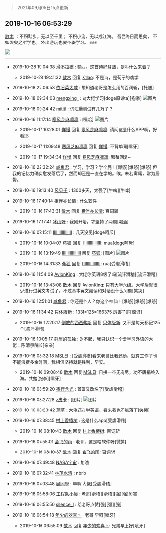 > 2021年09月05日15点更新
<link rel="stylesheet" href="https://cdn.jsdelivr.net/gh/taotie6/sampleJSON@main/css/photo_show.css">


 ## 2019-10-16 06:53:29 

 [㪚木](https://www.coolapk.com/feed/14336236?shareKey=MmNjMjQ3N2Y5ZjE1NjEzMTc0ZWE~) ：不积跬步，无以至千里；
不积小流，无以成江海。
吾尝终日而思矣，
不如须臾之所学也。
外出游玩也要不辍学习。
✊✊✊ 

<div class="album">
<img class="img-item" src="https://image.coolapk.com/feed/2019/1016/06/1081091_3a89f0cf_0008_653@720x1076.jpeg" />
</div>

 ------- 

- 2019-10-28 19:04:38 [滑不拉稽](uid=628869) : 额。。。这首诗好耳熟，是叫什么来着？ 

    - 2019-10-28 19:41:32 [㪚木](uid=1081091) 回复 [X1lao](uid=628869): 不是诗，是荀子的劝学 

- 2019-10-18 22:06:53 [依旧菜太咸](uid=1600968) : 想知道老哥是怎么用的百词斩，[托腮] 

- 2019-10-18 09:34:03 [mengxing_](uid=1214772) : 向大佬学习[doge原谅ta][抱拳] ![图片](https://image.coolapk.com/feed/2019/1018/09/1214772_2c9d1a52_2442_6141@1080x2232.jpeg)

- 2019-10-18 09:24:42 [mitltl](uid=463995) : 词汇量测试有几万了？ 

- 2019-10-16 11:17:14 [寒风芝麻凛凛](uid=1568246) : [嘿哈] ![图片](https://image.coolapk.com/feed/2019/1016/11/1568246_97bb0f27_5832_68@480x960.jpeg)

    - 2019-10-17 10:28:01 [佯慢](uid=888105) 回复 [寒风芝麻凛凛](uid=1568246): 请问这是什么APP啊，好看耶 

    - 2019-10-17 11:09:48 [寒风芝麻凛凛](uid=1568246) 回复 [佯慢](uid=888105): 不背单词[呲牙] 

    - 2019-10-17 19:34:34 [佯慢](uid=888105) 回复 [寒风芝麻凛凛](uid=1568246): 蟹蟹回复~ 

- 2019-10-16 22:32:24 [咸鱼君](uid=573545) : 学习，学习？学个屁！[爆怒][爆怒][爆怒]
但我的记忆力确实愈发落后了，然而却还是一直在学的。唉。未若寓庸，常为居赘。 

- 2019-10-16 19:13:40 [风见壬](uid=1512297) : 1300多天，太强了[牛啤][牛啤] 

- 2019-10-16 17:40:14 [相伴亦长情](uid=1309752) : 什么软件 

    - 2019-10-16 17:43:31 [㪚木](uid=1081091) 回复 [相伴亦长情](uid=1309752): 百词斩 

- 2019-10-16 17:17:41 [冰山呀](uid=1245744) : 我刚开始，才坚持了两周[喝酒] 

- 2019-10-16 07:15:11 [IIlIIllIlIIllIlII](uid=1286315) : 几天没见[doge呵斥] 

    - 2019-10-16 10:04:07 [菟狐](uid=1752036) 回复 [IIlIIllIlIIllIlII](uid=1286315): mua[doge呵斥] 

    - 2019-10-16 13:19:49 [IIlIIllIlIIllIlII](uid=1286315) 回复 [菟狐](uid=1752036): [图片] ![图片](https://image.coolapk.com/feed/2019/1016/13/1286315_56cd582e_3188_9134@600x406.jpeg)

    - 2019-10-16 14:31:33 [菟狐](uid=1752036) 回复 [IIlIIllIlIIllIlII](uid=1286315): rua[受虐滑稽] 

- 2019-10-16 11:54:09 [AvlonKing](uid=964891) : 大佬你英语8级了吗[流汗滑稽][流汗滑稽] 

    - 2019-10-16 13:43:08 [㪚木](uid=1081091) 回复 [AvlonKing](uid=964891): 只有大学六级。大学后就很少进行过英文考试了。不过基本英文阅读和对话没什么问题[笑哭] 

- 2019-10-16 12:51:01 [咸鱼君](uid=573545) : 你还是个人？你这个神仙！[爆怒][爆怒][爆怒] 

- 2019-10-16 11:34:42 [只体版新](uid=1873925) : 1331*125=166375 厉害了哥[惊讶] 

    - 2019-10-16 12:20:17 [倒放的西西弗斯](uid=1845896) 回复 [只体版新](uid=1873925): 又不是每天都记125个[流汗滑稽] 

- 2019-10-16 10:05:17 [群居的孤独](uid=627936) : 对不起，我只认识一个爱学习外语的大佬：陈清泉院长[亲亲] 

- 2019-10-16 08:32:18 [MSLEI](uid=1725403) : [受虐滑稽]看来老哥比我还勤，就算工作了也不能浪费多余时间，我相信坚持就是胜利，早安。 

    - 2019-10-16 09:08:48 [㪚木](uid=1081091) 回复 [MSLEI](uid=1725403): 日拱一卒无有尽，功不唐捐终入海。共勉[抱拳][呲牙] 

- 2019-10-16 08:59:20 [夜行含光](uid=2001390) : 首富又改名了[受虐滑稽] 

- 2019-10-16 08:27:28 [z皮卡](uid=1896403) : [图片] ![图片](https://image.coolapk.com/feed/2019/1016/08/1896403_b998623b_5647_1098@1024x768.jpeg)

- 2019-10-16 08:23:42 [蒲草](uid=2173541) : 大佬还在学英语，看来我也不能落下[笑哭] 

- 2019-10-16 07:38:45 [村上香椿树](uid=1121303) : 这是什么app[受虐滑稽] 

    - 2019-10-16 08:10:43 [㪚木](uid=1081091) 回复 [村上香椿树](uid=1121303): 百词斩 

- 2019-10-16 07:55:01 [会飞的雨](uid=506984) : 老哥，这是啥软件呀[微笑] 

    - 2019-10-16 08:10:37 [㪚木](uid=1081091) 回复 [会飞的雨](uid=506984): 百词斩 

- 2019-10-16 07:49:48 [NASA宇宙](uid=2727815) : 加油 

- 2019-10-16 07:32:41 [林茂水清](uid=2077614) : nbnb 

- 2019-10-16 07:03:48 [吴同學](uid=1320218) : 早啊 大佬[受虐滑稽] 

- 2019-10-16 06:58:06 [工程队小吴](uid=970294) : 老哥[滑稽][滑稽][强][强]厉害 

- 2019-10-16 06:55:50 [silence_l](uid=895959) : 给老哥点赞[强][强][强] 

- 2019-10-16 06:54:18 [年少的欢喜丶](uid=1627396) : 老哥  早呀[呲牙] 

    - 2019-10-16 06:55:09 [㪚木](uid=1081091) 回复 [年少的欢喜丶](uid=1627396): 兄弟早上好[呲牙] 

